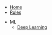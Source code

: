 <!-- docs/ML/_sidebar.md -->

* [Home](/)
* [Rules](intro.md)
- ML
    - [Deep Learning](ML/Cousera.md)